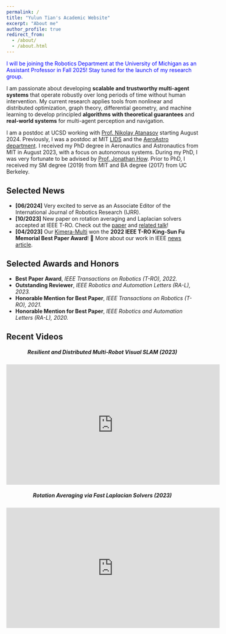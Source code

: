 ```yaml
---
permalink: /
title: "Yulun Tian's Academic Website"
excerpt: "About me"
author_profile: true
redirect_from: 
  - /about/
  - /about.html
---
```


<span style="color:blue"> I will be joining the Robotics Department at the University of Michigan as an Assistant Professor in Fall 2025! Stay tuned for the launch of my research group. </span>

I am passionate about developing **scalable and trustworthy multi-agent systems** that operate robustly over long periods of time without human intervention.
My current research applies tools from nonlinear and distributed optimization, graph theory, differential geometry, and machine learning to develop principled **algorithms with theoretical guarantees** and **real-world systems** for multi-agent perception and navigation.

I am a postdoc at UCSD working with [Prof. Nikolay Atanasov](https://natanaso.github.io) starting August 2024. 
Previously, I was a postdoc at MIT [LIDS](https://lids.mit.edu/) and the [AeroAstro department](https://aeroastro.mit.edu/).
I received my PhD degree in Aeronautics and Astronautics from MIT in August 2023, with a focus on autonomous systems.
During my PhD, I was very fortunate to be advised by [Prof. Jonathan How](https://aeroastro.mit.edu/people/jonathan-p-how/). 
Prior to PhD, I received my SM degree (2019) from MIT and BA degree (2017) from UC Berkeley.

Selected News
------
* **[06/2024]** Very excited to serve as an Associate Editor of the International Journal of Robotics Research (IJRR).
* **[10/2023]** New paper on rotation averaging and Laplacian solvers accepted at IEEE T-RO. Check out the [paper](https://arxiv.org/pdf/2210.05020.pdf) and [related talk](https://youtu.be/egebyKrft8g?si=2IzRTtvMPoKrLCF3)!
* **[04/2023]** Our [Kimera-Multi](https://web.mit.edu/sparklab/2023/08/25/Kimera-Multi__Robust_Distributed_Dense_Metric-Semantic_SLAM_for_Multi-Robot-Systems.html)  won the **2022 IEEE T-RO King-Sun Fu Memorial Best Paper Award**! 🎉 More about our work in IEEE [news article](https://spectrum.ieee.org/multi-robot-slam-icra2023).


Selected Awards and Honors
------
* **Best Paper Award**, *IEEE Transactions on Robotics (T-RO), 2022.* 
* **Outstanding Reviewer**, *IEEE Robotics and Automation Letters (RA-L), 2023.*
* **Honorable Mention for Best Paper**, *IEEE Transactions on Robotics (T-RO), 2021.*
* **Honorable Mention for Best Paper**, *IEEE Robotics and Automation Letters (RA-L), 2020.*


Recent Videos
------
<div class="row">
    <div class="col-sm-6" align="center">
        <h5 class="section-heading">Resilient and Distributed Multi-Robot Visual SLAM (2023)</h5>
        <iframe width="560" height="315" src="https://www.youtube.com/embed/7yYMRNMdKjY?si=oOyvCRjGUPdOPGiH" title="YouTube video player" frameborder="0" allow="accelerometer; autoplay; clipboard-write; encrypted-media; gyroscope; picture-in-picture; web-share" allowfullscreen></iframe>
    </div>
    <div class="col-sm-6" align="center">
        <h5 class="section-heading">Rotation Averaging via Fast Laplacian Solvers (2023)</h5>
        <iframe width="560" height="315" src="https://www.youtube.com/embed/egebyKrft8g?si=Nw3COTs1j7LMqN3a" title="YouTube video player" frameborder="0" allow="accelerometer; autoplay; clipboard-write; encrypted-media; gyroscope; picture-in-picture; web-share" allowfullscreen></iframe>
    </div>
</div>

